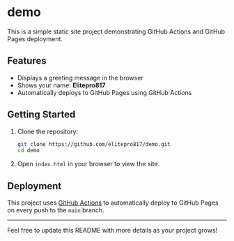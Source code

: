 # demo

This is a simple static site project demonstrating GitHub Actions and GitHub Pages deployment.

## Features

- Displays a greeting message in the browser
- Shows your name: **Elitepro817**
- Automatically deploys to GitHub Pages using GitHub Actions

## Getting Started

1. Clone the repository:

   ```sh
   git clone https://github.com/elitepro817/demo.git
   cd demo
   ```

2. Open `index.html` in your browser to view the site.

## Deployment

This project uses [GitHub Actions](.github/workflows/main.yml) to automatically deploy to GitHub Pages on every push to the `main` branch.

---

Feel free to update this README with more details as your project grows!
